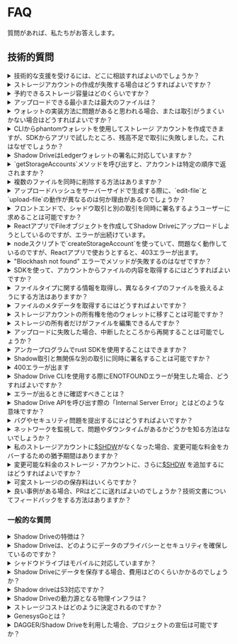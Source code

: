 # FAQ

質問があれば、私たちがお答えします。

## 技術的質問

<details>

<summary>技術的な支援を受けるには、どこに相談すればよいのでしょうか？</summary>

私たちの[Discordサーバー](https://discord.gg/genesysgo)は、私たちと連絡を取るのに最適な場所です。
私たちは、専用のサポートセクションを持っています。

このFAQの他に、より深い技術的な問題が議論されているので、[Github Q&A](https://github.com/GenesysGo/shadow-drive/issues?q=is%3Aissue+is%3Aclosed) が役に立つかもしれません。

Discord Server: https://discord.gg/genesysgo

GitHub FAQ: https://github.com/GenesysGo/shadow-drive/issues?q=is%3Aissue+is%3Aclosed

（訳注：英語情報です）
</details>

<details>

<summary>ストレージアカウントの作成が失敗する場合はどうすればよいですか？</summary>

ストレージアカウントの作成に失敗した場合は、ウォレットに適切な量のSOLとSHDWの両方があることを確認してください。ストレージアカウントの作成には、取引手数料を賄うための少量のSOLと、最初のストレージ割り当てを賄うための若干のSHDWが必要です。ウォレットにこれらの要件を満たす十分な資金があることを確認してください。こちらのドキュメントをご覧ください： https://docs.shadow.cloud/build/the-cli#create-a-storage-account

ウォレットに適切な量のSOLとSHDWがあるにもかかわらず、ストレージアカウントの作成が失敗する場合、問題を引き起こしている他の要因が存在する可能性があります。考えられる原因としては、ネットワーク接続の問題、Shadow Drive、ノードの問題、SDKのバグや問題などが考えられます。

問題のトラブルシューティングを行うには、以下のことを試してみてください：

- [Shadow Drive のネットワーク](https://status.genesysgo.net/) が稼働していることを確認します。https://status.genesysgo.net/
- Shadow Drive [Change Log](../../reference/change-logs.md) を確認し、問題の原因となる既知の問題やバグがないかを確認してください。 https://docs.shadow.cloud/reference/change-logs
- Shadow Drive [support](https://discord.gg/genesysgo)にお問い合わせください。https://discord.gg/genesysgo

</details>

<details>

<summary>予約できるストレージ容量はどのくらいですか？</summary>

ユーザーが予約できる容量は最低4kバイト。

現在、この上限を大幅に増やす開発が進められています。

</details>

<details>

<summary>アップロードできる最小または最大のファイルは？</summary>

現在、以下の制限があります：

* 最低： 最小：4kb。100バイトのファイルをアップロードしても、4kbの容量を占めます。これはレプリケーションのオーバーヘッドが必要なためです。
* 最大： 最大：1GB。

最大ファイルサイズを増やすための開発が進行中です。

</details>

<details>

<summary>ウォレットの実装方法に問題があると思われる場合、または取引がうまくいかない場合はどうすればよいですか？</summary>

ウォレットの実装方法に問題があると思われる場合、またはトランザクションが機能しない場合は、ウォレットアダプターのアップグレードを試してみてください。アダプタをインポートするプロセスが変更されている可能性があるため、Solanaウォレットアダプタのリポジトリでその例を確認してください。

さらに、ウォレットを適切に実装してトランザクションを実行する方法の詳細については、Shadow Drive のドキュメントと SDK を参照することができます。ここで例を確認することができます： https://docs.shadow.cloud/build/the-sdk/sdk-javascript#example-post-request-via-sdk-make-immutable

もしあなたがreactを使って `const drive = await new ShdwDrive(connection, wallet).init();` を使ってウォレットを構築していて、「Cannot read properties of undefined (reading 'toBytes') 」というエラーが発生したら、ウォレット全体を必ず渡してdeconstruct されないようにすることを忘れないで下さい。

まだ問題がある場合は、Shadow Driveのサポートにお問い合わせください。

</details>

<details>

<summary>CLIからphantomウォレットを使用してストレージ アカウントを作成できますが、SDKからアプリで試したところ、残高不足で取引に失敗しました。これはなぜでしょうか？</summary>

Shadow Driveの活用のためには、経験上、〜0.1SOLで残高不足のエラーを回避できます。また、CLIを使用した場合とSDKの方法を使用した場合の消費額に違いがあるかどうか、TXを調べてみてください。

</details>

<details>

<summary>Shadow DriveはLedgerウォレットの署名に対応していますか？</summary>

いいえ、Shadow Drive は現在、Ledger のウォレット署名をサポートしていません。Ledgerのサポートを提供できない理由は、Ledger用のSolanaアプリにメッセージ署名機能がないためで、私たちのシステムはこの機能に依存しているためです。

Ledgerサポートの実装を早めるため、このGitHubの課題にコメントを残していただくことをご検討ください： https://github.com/solana-labs/wallet-adapter/pull/712

</details>

<details>

<summary>`getStorageAccounts`メソッドを呼び出すと、アカウントは特定の順序で返されますか？</summary>

はい、GenesysGo Shadow Drive の `getStorageAccounts` メソッドを呼び出すと、アカウントは作成された順番で返されます。これは、アカウントが作成された順に返されるようにシステムが設計され、構築されているためです。 https://docs.shadow.cloud/build/the-sdk/sdk-javascript#getstorageaccounts

</details>

<details>

<summary>複数のファイルを同時に削除する方法はありますか？</summary>

現在のところ、複数のファイルを一度に削除することはできません。しかし、この機能をロードマップに追加しましたので、近い将来、この機能に取り組む予定です。ご指摘ありがとうございました！

</details>

<details>

<summary>アップロードハッシュをサーバーサイドで生成する際に、`edit-file`と`upload-file`の動作が異なるのは何か理由があるのでしょうか？</summary>

`edit-file`の機能は`upload-file`とは異なる動作をします。これは、シャドウドライブの最初のイテレーションで、すべてのファイルが追跡のために重要なメタデータを持つ関連アカウントをオンチェーンしていた名残りです。
 しかし、私たちはまだ文書化されておらず、SDKにも実装されていないいくつかの変更を行っています。SDKを介さず手動で行うアップロードリクエストのリクエストボディに `overwrite: true` を追加すると、ファイルを編集するのと同じことが行われます。

</details>

<details>

<summary>フロントエンドで、シャドウ取引と別の取引を同時に署名するようユーザーに求めることは可能ですか？</summary>

現在、フロントエンドでシャドウ取引と別の取引に同時に署名するようユーザーに求めることはできません。シャドウネットワークでは、Shadow Drive固有のトランザクションは、チェーンプログラム上のShadow Driveに関連する指示を持つことのみを許可します。それ以外の指示は、トランザクションを失敗させる原因となります。このセキュリティ機能は、悪意のあるトランザクションを防ぐために設置されています。

</details>

<details>

<summary>ReactアプリでFileオブジェクトを作成してShadow Driveにアップロードしようとしているのですが、エラーが出続けています。</summary>

このエラーは、ウォレットプロバイダーが準備される前にShadow Driveインスタンスが作成されたことが原因かもしれません。メインブランチの最新の例では、ドライブインスタンスを作成するuseEffectに若干の変更があり、この問題が解決される可能性があります。さらに、`new Blob([Buffer.from("data")])` を使用して、ファイルデータバッファが Blob に変換されることを確認してください。

</details>

<details>

<summary>nodeスクリプトで`createStorageAccount`を使っていて、問題なく動作しているのですが、Reactアプリで使おうとすると、403エラーが出ます。</summary>

デフォルトでは、使用されるRPCはSolana mainnet rpc api.mainnet-beta.solana.com です。Solana mainnet rpcのエンドポイントがどのように制限されているかは制御できないため、それでブロックされている場合は、有料のRPCにサインアップする必要があります。セキュリティ上の理由から、エンドポイントがブラウザからのリクエストをブロックしている可能性があります。

追加のヘルプについては、私たちの[Discord](https://discord.gg/genesysgo)に参加し、サポートチャネルで尋ねることを検討してください。

</details>

<details>

<summary>"Blockhash not found" エラーでメソッドが失敗するのはなぜですか？</summary>

これはSolana RPC側の問題で、残念ながらできることはメソッドを再試行することだけです。アプリケーションにリトライやエラー処理を実装することを検討してください。

</details>

<details>

<summary>SDKを使って、アカウントからファイルの内容を取得するにはどうすればよいですか？</summary>

https://shdw-drive.genesysgo.net に通常の GET リクエストを送信することで、アカウントからファイル内容を取得することができます。APIメソッドの詳細はこちらでご覧いただけます： https://docs.shadow.cloud/build/the-api

</details>

<details>

<summary>ファイルタイプに関する情報を取得し、異なるタイプのファイルを扱えるようにする方法はありますか？</summary>

ファイルタイプに関する情報を取得するには、HEADリクエストまたはGETリクエストを行うことができます。GETリクエストの場合、レスポンスヘッダにはコンテンツタイプが含まれているはずです。APIメソッドについては、こちらをご覧ください： https://docs.shadow.cloud/build/the-api

</details>

<details>

<summary>ファイルのメタデータを取得するにはどうすればよいですか？</summary>

https://shdw-drive.genesysgo.net に POST リクエストを行うことで、ファイルのメタデータを取得することができます。レスポンスには、そのファイルのメタデータが含まれます。APIメソッドについては、こちら（https://docs.shadow.cloud/build/the-api）をご参照ください。

</details>

<details>

<summary>ストレージアカウントの所有権を他のウォレットに移すことは可能ですか？</summary>

現在、この機能はCLIやSDKでアクティブな機能ではありません。しかし、将来のリリースのために計画された機能です。

</details>

<details>

<summary>ストレージの所有者だけがファイルを編集できるんですか？</summary>

はい、現在はストレージアカウントの所有者のみがファイルを編集することができます。

</details>

<details>

<summary>アップロードに失敗した場合、中断したところから再開することは可能でしょうか？</summary>

いいえ、残念ながらアップロードに失敗した場合、中断したところから再開することはできません。ただし、CLIはアップロード前にファイルをチェックし、すでに存在する場合はスキップします。また、各ファイルのアップロードに対して、ファイルがすでに存在するかどうかを示す出力JSONファイルを受け取ることができます。

</details>

<details>

<summary>アンカープログラムでrust SDKを使用することはできますか？</summary>

いいえ、SDKはhttpリクエストを送信するためにインターネットアクセスが必要です。任意のhttp応答は決定論的ではなく、異なるSolana元帳の状態遷移を生成する可能性があるため、これはSolanaランタイム内で許可されていません。

</details>

<details>

<summary>Shadow取引と無関係な別の取引に同時に署名することは可能ですか？</summary>

現在、Shadowネットワークでは、Shadow Drive専用トランザクションにのみ、Shadow Driveオンチェーンプログラムに関連する指示を含めることができます。それ以外の指示は、セキュリティ対策としてトランザクションを失敗させることになります。つまり、ユーザーがShadow取引と別の無関係な取引に同時に署名することは不可能です。

</details>

<details>

<summary>400エラーが出ます</summary>

エラーが発生したコマンドに --log-level debug を設定してみてください。最新のバージョンと依存関係をインストールしたことを確認し、キーペア・ファイルが正しくアクセスされていることを確認してください。SOLとSHDWの両方でウォレットが適切に資金供給されていること、Solana接続オブジェクトを適切に処理していること、Solana RPC関連のエラーが発生していないことを確認します。さらなるヘルプのために、私たちの[Discord](https://discord.gg/genesysgo)のテクニカルサポートチャンネルでログをキャプチャし、関連コードを共有することができます。

</details>

<details>

<summary>Shadow Drive CLIを使用する際にENOTFOUNDエラーが発生した場合、どうすればよいですか？</summary>

Shadow Drive CLI を使用する際に ENOTFOUND エラーが発生した場合、お客様の側のローカル DNS の問題である可能性があります。ENOTFOUND は DNS リゾルバの問題であるため、インターネットサービスプロバイダー (ISP) に問題を解決するよう確認する必要があります。また、仮想プライベートネットワーク（VPN）を使用して問題が解決するかどうか試してみることもできます。

</details>

<details>

<summary>エラーが出るときに確認すべきことは？</summary>

エラーが出ているコマンドに --log-level debug を設定してみてください。 \~/.config/solana/id.json が存在することを確認してください。

</details>

<details>

<summary>Shadow Drive APIを呼び出す際の「Internal Server Error」とはどのような意味ですか？</summary>

このエラーの原因はいくつかありますが、最も一般的なのは、元のバージョン1形式のストレージアカウントから新しいバージョン2形式に移行されていないファイルです。レガシースタイルのShadow Driveアカウントを作成したユーザーについては、移行手順を終了してください。

その他のヘルプについては、Discord (https://discord.gg/genesysgo) でお問い合わせください。

</details>

<details>

<summary>バグやセキュリティ問題を提出するにはどうすればよいですか？</summary>

**https://github.com/GenesysGo/shdw-drive-bug-reports**

 私たちは、セキュリティ関連の問題に対して、責任ある開示プロセスを遵守しています。セキュリティの脆弱性を責任を持って開示し、対処するために、以下のプロセスに従うことをお願いします。

**Bug Reporting Process**

1. このリポジトリに[new issue](https://github.com/GenesysGo/shdw-drive-bug-reports/issues/new/choose)を作成し、新しいバグレポートを提出する。https://github.com/GenesysGo/shdw-drive-bug-reports/issues/new/choose。
2. 問題の明確で簡潔な説明、それを再現する手順、関連するスクリーンショットやログを提供してください。
3. あなたの問題を「バグ」または「セキュリティ」として適宜ラベル付けしてください。

**重要**： セキュリティ関連の問題については、問題の説明文に機密情報を含めないでください。代わりに、必要な詳細を含むプルリクエストを私たちのリポジトリに提出し、問題が解決されるまで情報が隠されたままになるようにします。

**セキュリティ関連の問題は、このリポジトリを通じてのみ報告されるべきです**

バグレポートやセキュリティ問題については、このリポジトリの使用を強く推奨しますが、私たちの[**Discord**](https://discord.gg/genesysgo)サーバーを経由して連絡を取ることもできます。#shdw-drive-technical-support チャンネルに参加し、支援を求めてください。ただし、適切な処理と追跡のために、このGitHubリポジトリを通じてバグレポートを提出するようにリダイレクトすることに注意してください。

</details>

<details>

<summary>ネットワークを監視して、問題やダウンタイムがあるかどうかを知る方法はないでしょうか？</summary>

はい、シャドーネットワークの状況はこちらからご購読いただけます： https://status.genesysgo.net/

また、Twitter https://twitter.com/GenesysGo でフォローしたり、技術サポートのDiscord: https://discord.gg/genesysgo に参加することもできます。

</details>

<details>

<summary>私のストレージアカウントに<a href="https://docs.shadow.cloud/reference/shdw-token">$SHDW</a>がなくなった場合、変更可能な料金をカバーするための猶予期間はありますか？</summary>

はい、あなたのストレージアカウントは6ヶ月間保管されます。その後、ストレージノードは、あなたのストレージアカウントとその中のすべてのデータを削除されます。

</details>

<details>

<summary>変更可能な料金のストレージ・アカウントに、さらに<a href="https://docs.shadow.cloud/reference/shdw-token">$SHDW</a> を追加するにはどうすればよいですか？</summary>

1. [SDK](the-sdk.md)にある \`topUp\` メソッドを使用するか、ストレージアカウントのトークンアドレスに$SHDWを直接送信します。
2. SDKのいずれかの\`refreshStake\`メソッドを使用して、ストレージアカウントのステータスをリフレッシュします。これは、あなたのために行われません、あなたは手動でこのステップを行う必要があります。

</details>

<details>

<summary>可変ストレージのの保存料はいくらですか？</summary>

可変ストレージの料金は、特定のUSD価格を目標としています。現在、それは1年あたり1gibyteあたり0.05米ドルです。これは、solana・エポック（可変ストレージ料金が徴収される間隔）あたり1gibあたり0.0002739726米ドルになります。この目標価格は、料金徴収時に$SHDW/$USDCに換算されます。

可変ストレージ使用料は、保存されたバイト数に応じて徴収されます。

</details>

<details>

<summary> 良い事例がある場合、PRはどこに送ればよいのでしょうか？技術文書についてフィードバックをする方法はありますか？</summary>

私たちは、あなたが私たちのドキュメントに提供できるフィードバックや例を歓迎します。私たちの技術文書リポジトリ - https://github.com/GenesysGo/docs-shadow-cloud/tree/main - にPRを提出してください。

</details>

### 一般的な質問

<details>

<summary>Shadow Driveの特徴は？</summary>

Shadow Driveは、複数のサービスオプションを提供するコモディティクラウドネットワークで、分散型台帳技術を活用し、垂直統合されたL1専用のストレージとコンピュートを提供しています。パフォーマンスを犠牲にすることなく、従来のクラウドプラットフォームの収益を民主化するために設計された唯一のクラウドネットワークです。S3互換であるShadow Driveは、オープンソースのSDKと相互運用性基準を維持し、一般的なビルダーツールやSDKから簡単にアクセスできるようになっています。その目的は、構築するアプリケーションに関係なく、構築を容易にする一般的なツールをサポートすることです。

</details>

<details>

<summary>Shadow Driveは、どのようにデータのプライバシーとセキュリティを確保しているのですか？</summary>

Shadow Driveは、データを暗号化および消去符号化し、その断片を分散ネットワークにアルゴリズムで分散させることで、データのプライバシーとセキュリティを確保します。これはスマートコントラクトを介してトラストレスに行われ、署名されたSolanaトランザクションを必要とし、公に検証可能なオンチェーンログが作成されます。さらに、Shadow Driveは、開発者がGDPRを遵守するために必要なツールを提供し、ユーザーの個人データを削除したことを証明する記録を示すことができます。 

</details>

<details>

<summary>シャドウドライブはモバイルに対応していますか？</summary>

はい、Shadow Drive は、モバイルでの開発を積極的に行っているエコシステム・パートナーを通じてモバイルでサポートされています。詳しくはシャドウエコシステムページをご覧ください。https://docs.shadow.cloud/build/community-mainted-uis

さらに将来的には、当社の分散型台帳技術「DAGGER」により、低コストの分散型モバイルクラウドを求める方々のために、Solana Sagaを搭載したストレージソリューションが実現する予定です。詳細については、「Learn」セクションをご覧ください。詳しくはこちらでご覧いただけます： https://docs.shadow.cloud/learn#compute

</details>

<details>

<summary>Shadow Driveにデータを保存する場合、費用はどのくらいかかるのでしょうか？</summary>

Shadow Driveのストレージコストは、1GBあたり0.25SHDWの固定レートである卸売ネットワークコストによって駆動され、モーメントインタイムの見積もりを取得する様々なフロントエンドUIを介して推定することができます。その一例が、エコシステムパートナーによって設計されたフロントエンドで、ネットワークに関する詳細な情報も提供されます。フロントエンドへのリンクはこちらです： https://sdrive.app/stats

</details>

<details>

<summary>Shadow driveはS3対応ですか？</summary>

シャドウ・ドライブ・ストレージ・コストは、1GBあたり0.25[SHDW](https://docs.shadow.cloud/reference/shdw-token)の固定レートであるホールセール・ネットワーク・コストによって駆動され、モーメント・イン・タイムの見積もりを取得する様々なフロントエンドUIを通じて見積もることができる。一例として、エコシステムのパートナーによって設計されたフロントエンドがあり、ネットワークに関する詳細な情報も提供している。フロントエンドへのリンクはこちら： https://sdrive.app/stats

</details>

<details>

<summary>Shadow Driveの動力源となる物理インフラは？</summary>

Shadow Driveは、ベアメタルインフラのグローバルネットワーク上で動作し、すべてのコンピュートとストレージはベアメタル上に存在します。Shadow Driveの運用において、クラウドプロバイダーへの依存はありません。Shadow Driveの設計の詳細については、「Learn」カテゴリの「Design」セクションをご覧ください： https://docs.shadow.cloud/learn/design

</details>

<details>

<summary>ストレージコストはどのように決定されるのですか？</summary>

価格はフロントエンドによって異なり、単位[SHDW](https://docs.shadow.cloud/reference/shdw-token)あたりのストレージコストの市場価値も異なります。ネットワーク全体ではストレージ1GBあたり0.25[SHDW](https://docs.shadow.cloud/reference/shdw-token)が固定されています。https://sdrive.app/stats のようなフロントエンドのUIでコストを確認することができます。

</details>

<details>

<summary>GenesysGoとは？</summary>

GenesysGo（GG）は、2021年4月にSolanaのバリデーターとして設立された会社です。その後、GGはSolanaのためのツールやインフラの大規模なエコシステムに焦点を当て、提供範囲を拡大してきました。提供範囲の詳細については、「Learn」カテゴリーでご覧いただけます。GGには、Solanaコミュニティのために革新的なソリューションを構築することに専念する、才能ある開発者とコーダーのチームがあります。詳細については、当社のウェブサイト（http://shadow.cloud/）をご覧ください。

</details>

<details>

<summary>DAGGER/Shadow Driveを利用した場合、プロジェクトの宣伝は可能ですか？</summary>

はい、Shadow Driveチームは、Driveの上に構築している場合やDAGGERを使用している場合、あなたのプロジェクトについてぜひ聞きたいと思っています。可視性を得るための最良の方法は、docs-shadow-cloudレポに直接PRを提出し、あなたのプロジェクト/ビジネス、詳細、画像をシャドウエコシステムリストに追加することです： https://github.com/GenesysGo/docs-shadow-cloud

ここにあるファイルを編集するためにPRを提出する: https://github.com/GenesysGo/docs-shadow-cloud/blob/main/build/shadow-drive/community-mainted-uis.md

また、[Shadow Drive Discord](https://discord.com/invite/genesysgo)で共有することができます。シャドウエコシステムページに追加される自動化プロセスを近日中に公開する予定です。

</details>
